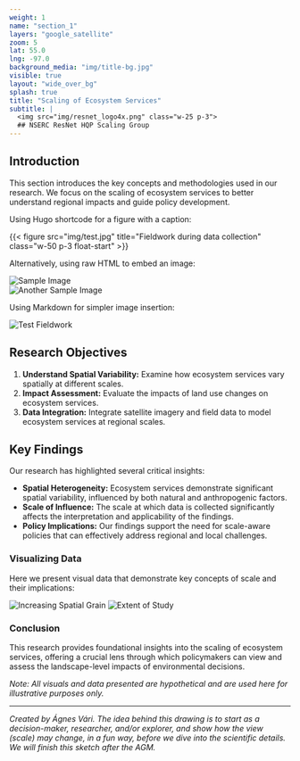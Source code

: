 ```yaml
---
weight: 1
name: "section_1"
layers: "google_satellite"
zoom: 5
lat: 55.0
lng: -97.0
background_media: "img/title-bg.jpg"
visible: true
layout: "wide_over_bg"
splash: true
title: "Scaling of Ecosystem Services"
subtitle: |
  <img src="img/resnet_logo4x.png" class="w-25 p-3">  
  ## NSERC ResNet HQP Scaling Group
---
```


## Introduction

This section introduces the key concepts and methodologies used in our research. We focus on the scaling of ecosystem services to better understand regional impacts and guide policy development.

Using Hugo shortcode for a figure with a caption:

{{< figure src="img/test.jpg" title="Fieldwork during data collection" class="w-50 p-3 float-start" >}}

Alternatively, using raw HTML to embed an image:

<div class="testclass">
  <img src="img/test.jpg" class="w-50 p-3 float-start" alt="Sample Image">
</div>
<img src="images/test.jpg" class="w-50 p-3 float-start" alt="Another Sample Image">

Using Markdown for simpler image insertion:

![Test Fieldwork](images/test-fieldwork.jpeg "Fieldwork")

## Research Objectives

1. **Understand Spatial Variability:** Examine how ecosystem services vary spatially at different scales.
2. **Impact Assessment:** Evaluate the impacts of land use changes on ecosystem services.
3. **Data Integration:** Integrate satellite imagery and field data to model ecosystem services at regional scales.

## Key Findings

Our research has highlighted several critical insights:

- **Spatial Heterogeneity:** Ecosystem services demonstrate significant spatial variability, influenced by both natural and anthropogenic factors.
- **Scale of Influence:** The scale at which data is collected significantly affects the interpretation and applicability of the findings.
- **Policy Implications:** Our findings support the need for scale-aware policies that can effectively address regional and local challenges.

### Visualizing Data

Here we present visual data that demonstrate key concepts of scale and their implications:

![Increasing Spatial Grain](img/intro/IncreasingGrainExtentFig_30Apr2023Part1.png)
![Extent of Study](img/intro/IncreasingGrainExtentFig_30Apr2023Part2.png)

### Conclusion

This research provides foundational insights into the scaling of ecosystem services, offering a crucial lens through which policymakers can view and assess the landscape-level impacts of environmental decisions.

*Note: All visuals and data presented are hypothetical and are used here for illustrative purposes only.*

---

*Created by Ágnes Vári. The idea behind this drawing is to start as a decision-maker, researcher, and/or explorer, and show how the view (scale) may change, in a fun way, before we dive into the scientific details. We will finish this sketch after the AGM.*
